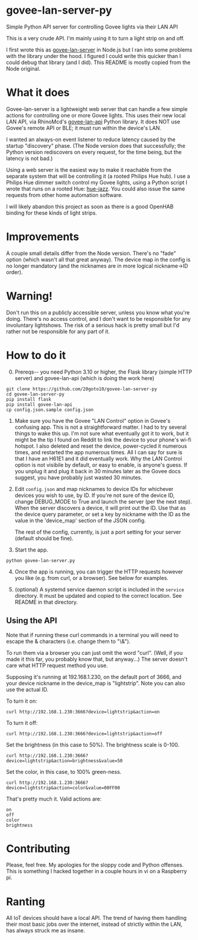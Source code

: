# govee-lan-server-py
Simple Python API server for controlling Govee lights via their LAN API

This is a very crude API. I'm mainly using it to turn a light strip on and off.

I first wrote this as [govee-lan-server](https://github.com/20goto10/govee-lan-server) in Node.js but I ran into some problems with the library under the hood. I figured I could write this quicker than I could debug that library (and I did). This README is mostly copied from the Node original.

# What it does
Govee-lan-server is a lightweight web server that can handle a few simple actions for controlling one or more Govee lights. This uses their new local LAN API, via RhinoMcd's [govee-lan-api](https://github.com/Rhinomcd/govee-lan-api) Python library. It does NOT use Govee's remote API or BLE; it must run within the device's LAN.

I wanted an always-on event listener to reduce latency caused by the startup "discovery" phase. (The Node version does that successfully; the Python version rediscovers on every request, for the time being, but the latency is not bad.)

Using a web server is the easiest way to make it reachable from the separate system that will be controlling it (a rooted Philips Hue hub). I use a Philips Hue dimmer switch control my Govee lights, using a Python script I wrote that runs on a rooted Hue: [hue-jazz](https://github.com/20goto10/hue-jazz/). You could also issue the same requests from other home automation software. 

I will likely abandon this project as soon as there is a good OpenHAB binding for these kinds of light strips.

# Improvements
A couple small details differ from the Node version. There's no "fade" option (which wasn't all that great anyway). The device map in the config is no longer mandatory (and the nicknames are in more logical nickname->ID order).

# Warning!
Don't run this on a publicly accessible server, unless you know what you're doing. There's no access control, and I don't want to be responsible for any involuntary lightshows. The risk of a serious hack is pretty small but I'd rather not be responsible for any part of it.

# How to do it

0. Prereqs-- you need Python 3.10 or higher, the Flask library (simple HTTP server) and govee-lan-api (which is doing the work here)
```
git clone https://github.com/20goto10/govee-lan-server-py
cd govee-lan-server-py
pip install flask
pip install govee-lan-api
cp config.json.sample config.json
```

1. Make sure you have the Govee "LAN Control" option in Govee's confusing app. This is not a straightforward matter. I had to try several things to wake this up. I'm not sure what eventually got it to work, but it might be the tip I found on Reddit to link the device to your phone's wi-fi hotspot. I also deleted and reset the device, power-cycled it numerous times, and restarted the app numerous times. All I can say for sure is that I have an H61E1 and it did eventually work. Why the LAN Control option is not visibile by default, or easy to enable, is anyone's guess. If you unplug it and plug it back in 30 minutes later as the Govee docs suggest, you have probably just wasted 30 minutes.


2. Edit `config.json` and map nicknames to device IDs for whichever devices you wish to use, by ID. If you're not sure of the device ID, change DEBUG_MODE to True and launch the server (per the next step). When the server discovers a device, it will print out the ID. Use that as the device query parameter, or set a key by nickname with the ID as the value in the 'device_map' section of the JSON config.

   The rest of the config, currently, is just a port setting for your server (default should be fine).


3. Start the app.
```
python govee-lan-server.py
````

4. Once the app is running, you can trigger the HTTP requests however you like (e.g. from curl, or a browser). See below for examples.

5. (optional) A systemd service daemon script is included in the `service` directory. It must be updated and copied to the correct location. See README in that directory.


## Using the API

Note that if running these curl commands in a terminal you will need to escape the & characters (i.e. change them to "\\&").

To run them via a browser you can just omit the word "curl". (Well, if you made it this far, you probably know that, but anyway...) The server doesn't care what HTTP request method you use.

Supposing it's running at 192.168.1.230, on the default port of 3666, and your device nickname in the device_map is "lightstrip". Note you can also use the actual ID.

To turn it on:

`curl http://192.168.1.230:3666?device=lightstrip&action=on`

To turn it off:

`curl http://192.168.1.230:3666?device=lightstrip&action=off`

Set the brightness (in this case to 50%). The brightness scale is 0-100.

`curl http://192.168.1.230:3666?device=lightstrip&action=brightness&value=50`

Set the color, in this case, to 100% green-ness. 

`curl http://192.168.1.230:3666?device=lightstrip&action=color&value=00FF00`


That's pretty much it.  Valid actions are:
```
on
off
color
brightness
```


# Contributing
Please, feel free. My apologies for the sloppy code and Python offenses. This is something I hacked together in a couple hours in vi on a Raspberry pi.

# Ranting
All IoT devices should have a local API. The trend of having them handling their most basic jobs over the internet, instead of strictly within the LAN, has always struck me as insane. 

